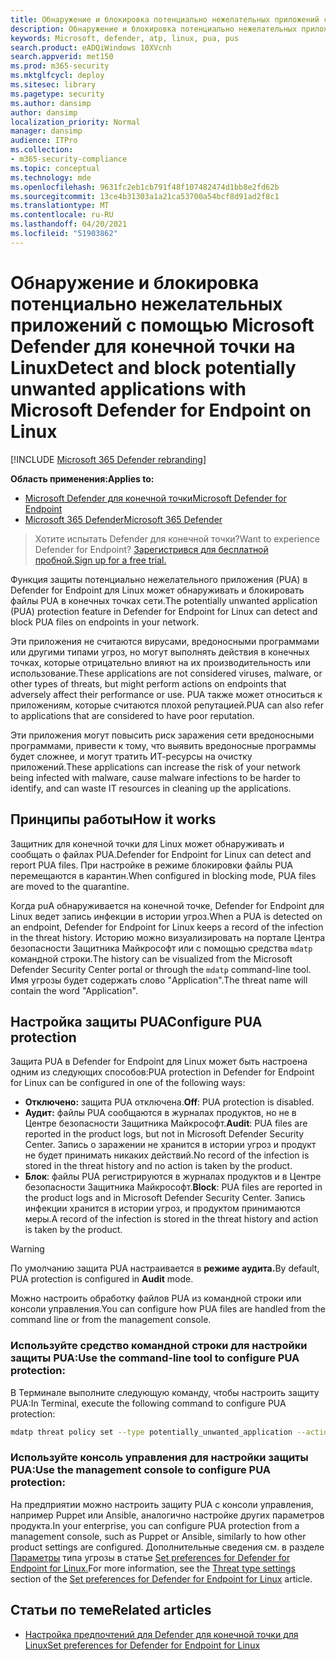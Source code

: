 ```yaml
---
title: Обнаружение и блокировка потенциально нежелательных приложений с помощью Microsoft Defender для конечной точки на Linux
description: Обнаружение и блокировка потенциально нежелательных приложений (PUA) с помощью Microsoft Defender для конечной точки на Linux.
keywords: Microsoft, defender, atp, linux, pua, pus
search.product: eADQiWindows 10XVcnh
search.appverid: met150
ms.prod: m365-security
ms.mktglfcycl: deploy
ms.sitesec: library
ms.pagetype: security
ms.author: dansimp
author: dansimp
localization_priority: Normal
manager: dansimp
audience: ITPro
ms.collection:
- m365-security-compliance
ms.topic: conceptual
ms.technology: mde
ms.openlocfilehash: 9631fc2eb1cb791f48f107482474d1bb8e2fd62b
ms.sourcegitcommit: 13ce4b31303a1a21ca53700a54bcf8d91ad2f8c1
ms.translationtype: MT
ms.contentlocale: ru-RU
ms.lasthandoff: 04/20/2021
ms.locfileid: "51903862"
---
```

# <a name="detect-and-block-potentially-unwanted-applications-with-microsoft-defender-for-endpoint-on-linux"></a><span data-ttu-id="fc2f5-104">Обнаружение и блокировка потенциально нежелательных приложений с помощью Microsoft Defender для конечной точки на Linux</span><span class="sxs-lookup"><span data-stu-id="fc2f5-104">Detect and block potentially unwanted applications with Microsoft Defender for Endpoint on Linux</span></span>

[!INCLUDE [Microsoft 365 Defender rebranding](../../includes/microsoft-defender.md)]


<span data-ttu-id="fc2f5-105">**Область применения:**</span><span class="sxs-lookup"><span data-stu-id="fc2f5-105">**Applies to:**</span></span>
- [<span data-ttu-id="fc2f5-106">Microsoft Defender для конечной точки</span><span class="sxs-lookup"><span data-stu-id="fc2f5-106">Microsoft Defender for Endpoint</span></span>](https://go.microsoft.com/fwlink/p/?linkid=2154037)
- [<span data-ttu-id="fc2f5-107">Microsoft 365 Defender</span><span class="sxs-lookup"><span data-stu-id="fc2f5-107">Microsoft 365 Defender</span></span>](https://go.microsoft.com/fwlink/?linkid=2118804)

> <span data-ttu-id="fc2f5-108">Хотите испытать Defender для конечной точки?</span><span class="sxs-lookup"><span data-stu-id="fc2f5-108">Want to experience Defender for Endpoint?</span></span> [<span data-ttu-id="fc2f5-109">Зарегистрився для бесплатной пробной.</span><span class="sxs-lookup"><span data-stu-id="fc2f5-109">Sign up for a free trial.</span></span>](https://www.microsoft.com/microsoft-365/windows/microsoft-defender-atp?ocid=docs-wdatp-investigateip-abovefoldlink)

<span data-ttu-id="fc2f5-110">Функция защиты потенциально нежелательного приложения (PUA) в Defender for Endpoint для Linux может обнаруживать и блокировать файлы PUA в конечных точках сети.</span><span class="sxs-lookup"><span data-stu-id="fc2f5-110">The potentially unwanted application (PUA) protection feature in Defender for Endpoint for Linux can detect and block PUA files on endpoints in your network.</span></span>

<span data-ttu-id="fc2f5-111">Эти приложения не считаются вирусами, вредоносными программами или другими типами угроз, но могут выполнять действия в конечных точках, которые отрицательно влияют на их производительность или использование.</span><span class="sxs-lookup"><span data-stu-id="fc2f5-111">These applications are not considered viruses, malware, or other types of threats, but might perform actions on endpoints that adversely affect their performance or use.</span></span> <span data-ttu-id="fc2f5-112">PUA также может относиться к приложениям, которые считаются плохой репутацией.</span><span class="sxs-lookup"><span data-stu-id="fc2f5-112">PUA can also refer to applications that are considered to have poor reputation.</span></span>

<span data-ttu-id="fc2f5-113">Эти приложения могут повысить риск заражения сети вредоносными программами, привести к тому, что выявить вредоносные программы будет сложнее, и могут тратить ИТ-ресурсы на очистку приложений.</span><span class="sxs-lookup"><span data-stu-id="fc2f5-113">These applications can increase the risk of your network being infected with malware, cause malware infections to be harder to identify, and can waste IT resources in cleaning up the applications.</span></span>

## <a name="how-it-works"></a><span data-ttu-id="fc2f5-114">Принципы работы</span><span class="sxs-lookup"><span data-stu-id="fc2f5-114">How it works</span></span>

<span data-ttu-id="fc2f5-115">Защитник для конечной точки для Linux может обнаруживать и сообщать о файлах PUA.</span><span class="sxs-lookup"><span data-stu-id="fc2f5-115">Defender for Endpoint for Linux can detect and report PUA files.</span></span> <span data-ttu-id="fc2f5-116">При настройке в режиме блокировки файлы PUA перемещаются в карантин.</span><span class="sxs-lookup"><span data-stu-id="fc2f5-116">When configured in blocking mode, PUA files are moved to the quarantine.</span></span>

<span data-ttu-id="fc2f5-117">Когда puA обнаруживается на конечной точке, Defender for Endpoint для Linux ведет запись инфекции в истории угроз.</span><span class="sxs-lookup"><span data-stu-id="fc2f5-117">When a PUA is detected on an endpoint, Defender for Endpoint for Linux keeps a record of the infection in the threat history.</span></span> <span data-ttu-id="fc2f5-118">Историю можно визуализировать на портале Центра безопасности Защитника Майкрософт или с помощью средства `mdatp` командной строки.</span><span class="sxs-lookup"><span data-stu-id="fc2f5-118">The history can be visualized from the Microsoft Defender Security Center portal or through the `mdatp` command-line tool.</span></span> <span data-ttu-id="fc2f5-119">Имя угрозы будет содержать слово "Application".</span><span class="sxs-lookup"><span data-stu-id="fc2f5-119">The threat name will contain the word "Application".</span></span>

## <a name="configure-pua-protection"></a><span data-ttu-id="fc2f5-120">Настройка защиты PUA</span><span class="sxs-lookup"><span data-stu-id="fc2f5-120">Configure PUA protection</span></span>

<span data-ttu-id="fc2f5-121">Защита PUA в Defender for Endpoint для Linux может быть настроена одним из следующих способов:</span><span class="sxs-lookup"><span data-stu-id="fc2f5-121">PUA protection in Defender for Endpoint for Linux can be configured in one of the following ways:</span></span>

- <span data-ttu-id="fc2f5-122">**Отключено:** защита PUA отключена.</span><span class="sxs-lookup"><span data-stu-id="fc2f5-122">**Off**: PUA protection is disabled.</span></span>
- <span data-ttu-id="fc2f5-123">**Аудит:** файлы PUA сообщаются в журналах продуктов, но не в Центре безопасности Защитника Майкрософт.</span><span class="sxs-lookup"><span data-stu-id="fc2f5-123">**Audit**: PUA files are reported in the product logs, but not in Microsoft Defender Security Center.</span></span> <span data-ttu-id="fc2f5-124">Запись о заражении не хранится в истории угроз и продукт не будет принимать никаких действий.</span><span class="sxs-lookup"><span data-stu-id="fc2f5-124">No record of the infection is stored in the threat history and no action is taken by the product.</span></span>
- <span data-ttu-id="fc2f5-125">**Блок**: файлы PUA регистрируются в журналах продуктов и в Центре безопасности Защитника Майкрософт.</span><span class="sxs-lookup"><span data-stu-id="fc2f5-125">**Block**: PUA files are reported in the product logs and in Microsoft Defender Security Center.</span></span> <span data-ttu-id="fc2f5-126">Запись инфекции хранится в истории угроз, и продуктом принимаются меры.</span><span class="sxs-lookup"><span data-stu-id="fc2f5-126">A record of the infection is stored in the threat history and action is taken by the product.</span></span>

>[!WARNING]
><span data-ttu-id="fc2f5-127">По умолчанию защита PUA настраивается в **режиме аудита.**</span><span class="sxs-lookup"><span data-stu-id="fc2f5-127">By default, PUA protection is configured in **Audit** mode.</span></span>

<span data-ttu-id="fc2f5-128">Можно настроить обработку файлов PUA из командной строки или консоли управления.</span><span class="sxs-lookup"><span data-stu-id="fc2f5-128">You can configure how PUA files are handled from the command line or from the management console.</span></span>

### <a name="use-the-command-line-tool-to-configure-pua-protection"></a><span data-ttu-id="fc2f5-129">Используйте средство командной строки для настройки защиты PUA:</span><span class="sxs-lookup"><span data-stu-id="fc2f5-129">Use the command-line tool to configure PUA protection:</span></span>

<span data-ttu-id="fc2f5-130">В Терминале выполните следующую команду, чтобы настроить защиту PUA:</span><span class="sxs-lookup"><span data-stu-id="fc2f5-130">In Terminal, execute the following command to configure PUA protection:</span></span>

```bash
mdatp threat policy set --type potentially_unwanted_application --action [off|audit|block]
```

### <a name="use-the-management-console-to-configure-pua-protection"></a><span data-ttu-id="fc2f5-131">Используйте консоль управления для настройки защиты PUA:</span><span class="sxs-lookup"><span data-stu-id="fc2f5-131">Use the management console to configure PUA protection:</span></span>

<span data-ttu-id="fc2f5-132">На предприятии можно настроить защиту PUA с консоли управления, например Puppet или Ansible, аналогично настройке других параметров продукта.</span><span class="sxs-lookup"><span data-stu-id="fc2f5-132">In your enterprise, you can configure PUA protection from a management console, such as Puppet or Ansible, similarly to how other product settings are configured.</span></span> <span data-ttu-id="fc2f5-133">Дополнительные сведения см. в разделе [Параметры](linux-preferences.md#threat-type-settings) типа угрозы в статье [Set preferences for Defender for Endpoint for Linux.](linux-preferences.md)</span><span class="sxs-lookup"><span data-stu-id="fc2f5-133">For more information, see the [Threat type settings](linux-preferences.md#threat-type-settings) section of the [Set preferences for Defender for Endpoint for Linux](linux-preferences.md) article.</span></span>

## <a name="related-articles"></a><span data-ttu-id="fc2f5-134">Статьи по теме</span><span class="sxs-lookup"><span data-stu-id="fc2f5-134">Related articles</span></span>

- [<span data-ttu-id="fc2f5-135">Настройка предпочтений для Defender для конечной точки для Linux</span><span class="sxs-lookup"><span data-stu-id="fc2f5-135">Set preferences for Defender for Endpoint for Linux</span></span>](linux-preferences.md)
